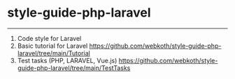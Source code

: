 # style-guide-php-laravel
---
1. Code style for Laravel
2. Basic tutorial for Laravel https://github.com/webkoth/style-guide-php-laravel/tree/main/Tutorial
3. Test tasks (PHP, LARAVEL, Vue.js) https://github.com/webkoth/style-guide-php-laravel/tree/main/TestTasks
